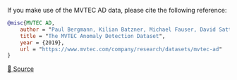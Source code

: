 If you make use of the MVTEC AD data, please cite the following reference:

``` bibtex 
@misc{MVTEC AD,
	author = "Paul Bergmann, Kilian Batzner, Michael Fauser, David Sattlegger, Carsten Steger",
	title = "The MVTEC Anomaly Detection Dataset",
	year = {2019},
	url = "https://www.mvtec.com/company/research/datasets/mvtec-ad"
}
```

[🔗 Source](https://www.mvtec.com/company/research/datasets/mvtec-ad)
